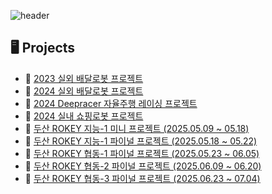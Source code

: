 ![header](https://capsule-render.vercel.app/api?type=Waving&section=header&height=300&text=Hello&fontAlignX=50&fontAlignY=45&color=gradient&fontSize=100&fontColor=ffffff&desc=It's%20Dawon%20GitHub)

## 🖥️ Projects

- 🤖 [2023 실외 배달로봇 프로젝트](https://github.com/seodawon/2023_outdoor_robot.git)
- 🤖 [2024 실외 배달로봇 프로젝트](https://github.com/seodawon/2024_outdoor_robot.git)
- 🤖 [2024 Deepracer 자율주행 레이싱 프로젝트](https://github.com/seodawon/deepracer.git)
- 🤖 [2024 실내 쇼핑로봇 프로젝트](https://github.com/seodawon/indoor_robot.git)
- 🤖 [두산 ROKEY 지능-1 미니 프로젝트 (2025.05.09 ~ 05.18)](https://github.com/seodawon/mini_project-argus.git)
- 🤖 [두산 ROKEY 지능-1 파이널 프로젝트 (2025.05.18 ~ 05.22)](https://github.com/seodawon/Crack_AMR_robot.git)
- 🤖 [두산 ROKEY 협동-1 파이널 프로젝트 (2025.05.23 ~ 06.05)](https://github.com/seodawon/MyHandy_cobot.git)
- 🤖 [두산 ROKEY 협동-2 파이널 프로젝트 (2025.06.09 ~ 06.20)](https://github.com/seodawon/Fitomi_Assist_AI_Cobot.git)
- 🤖 [두산 ROKEY 협동-3 파이널 프로젝트 (2025.06.23 ~ 07.04)](https://github.com/seodawon/DigitalTwin_AutoDriving.git)
